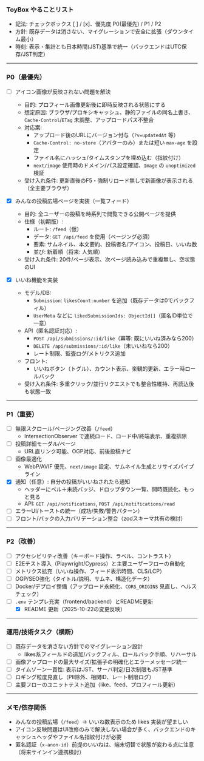 ### ToyBox やることリスト

- 記法: チェックボックス [ ] / [x]、優先度 P0(最優先) / P1 / P2
- 方針: 既存データは消さない、マイグレーションで安全に拡張（ダウンタイム最小）
- 時刻: 表示・集計とも日本時間(JST)基準で統一（バックエンドはUTC保存/JST判定）

---

### P0（最優先）
- [ ] アイコン画像が反映されない問題を解決
  - 目的: プロフィール画像更新後に即時反映される状態にする
  - 想定原因: ブラウザ/プロキシキャッシュ、静的ファイルの同名上書き、`Cache-Control`/`ETag` 未調整、アップロードパス不整合
  - 対応案:
    - アップロード後のURLにバージョン付与（`?v=updatedAt` 等）
    - `Cache-Control: no-store`（アバターのみ）または短い `max-age` を設定
    - ファイル名にハッシュ/タイムスタンプを埋め込む（指紋付け）
    - `next/image` 使用時のドメイン/パス設定確認、`Image` の `unoptimized` 検証
  - 受け入れ条件: 更新直後のF5・強制リロード無しで新画像が表示される（全主要ブラウザ）

- [x] みんなの投稿広場ページを実装（一覧フィード）
  - 目的: 全ユーザーの投稿を時系列で閲覧できる公開ページを提供
  - 仕様（初期版）:
    - ルート: `/feed`（仮）
    - データ: `GET /api/feed` を使用（ページング必須）
    - 要素: サムネイル、本文要約、投稿者名/アイコン、投稿日、いいね数
    - 並び: 新着順（将来: 人気順）
  - 受け入れ条件: 20件/ページ表示、次ページ読み込みで重複無し、空状態のUI

- [x] いいね機能を実装
  - モデル/DB:
    - `Submission`: `likesCount:number` を追加（既存データは0でバックフィル）
    - `UserMeta` などに `likedSubmissionIds: ObjectId[]`（匿名ID単位で一意）
  - API（匿名認証対応）:
    - `POST /api/submissions/:id/like`（冪等: 既にいいね済みなら200）
    - `DELETE /api/submissions/:id/like`（未いいねなら200）
    - レート制限、監査ログ/メトリクス追加
  - フロント:
    - いいねボタン（トグル）、カウント表示、楽観的更新、エラー時ロールバック
  - 受け入れ条件: 多重クリック/並行リクエストでも整合性維持、再読込後も状態一致

---

### P1（重要）
- [ ] 無限スクロール/ページング改善（`/feed`）
  - IntersectionObserver で連続ロード、ロード中/終端表示、重複排除
- [ ] 投稿詳細モーダル/ページ
  - URL直リンク可能、OGP対応、前後投稿ナビ
- [ ] 画像最適化
  - WebP/AVIF 優先、`next/image` 設定、サムネイル生成とリサイズパイプライン
- [x] 通知（任意）: 自分の投稿がいいねされたら通知
  - ヘッダーにベル＋未読バッジ、ドロップダウン一覧、開時既読化、もっと見る
  - API: `GET /api/notifications`, `POST /api/notifications/read`
- [ ] エラーUI/トーストの統一（成功/失敗/警告パターン）
- [ ] フロント/バックの入力バリデーション整合（zodスキーマ共有の検討）

---

### P2（改善）
- [ ] アクセシビリティ改善（キーボード操作、ラベル、コントラスト）
- [ ] E2Eテスト導入（Playwright/Cypress）と主要ユーザーフローの自動化
- [ ] メトリクス拡充（いいね操作、フィード表示時間、CLS/LCP）
- [ ] OGP/SEO強化（タイトル/説明、サムネ、構造化データ）
- [ ] Docker/デプロイ整備（アップロード永続化、`CORS_ORIGINS` 見直し、ヘルスチェック）
- [ ] `.env` テンプレ充実（frontend/backend）とREADME更新
  - [x] README 更新（2025-10-22の変更反映）

---

### 運用/技術タスク（横断）
- [ ] 既存データを消さない方針でのマイグレーション設計
  - likes系フィールドの追加/バックフィル、ロールバック手順、リハーサル
- [ ] 画像アップロードの最大サイズ/拡張子の明確化とエラーメッセージ統一
- [ ] タイムゾーン一貫性: 表示はJST、サーバ判定/日次制限もJST基準
- [ ] ロギング粒度見直し（PII除外、相関ID、レート制限ログ）
- [ ] 主要フローのユニットテスト追加（like、feed、プロフィール更新）

---

### メモ/依存関係
- みんなの投稿広場（`/feed`）→ いいね数表示のため likes 実装が望ましい
- アイコン反映問題はUI改修のみで解決しない場合が多く、バックエンドのキャッシュヘッダやファイル名指紋付けが必要
- 匿名認証（`x-anon-id`）前提のいいねは、端末切替で状態が変わる点に注意（将来サインイン連携検討）
